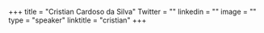 +++ 
title = "Cristian Cardoso da Silva" 
Twitter = "" 
linkedin = "" 
image = "" 
type = "speaker" 
linktitle = "cristian" 
+++ 